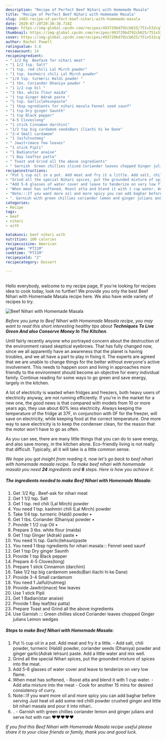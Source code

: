 ```yaml
---
description: "Recipe of Perfect Beef Nihari with Homemade Masala"
title: "Recipe of Perfect Beef Nihari with Homemade Masala"
slug: 1483-recipe-of-perfect-beef-nihari-with-homemade-masala
date: 2020-07-20T20:30:38.718Z
image: https://img-global.cpcdn.com/recipes/493729bd792cb625/751x532cq70/beef-nihari-with-homemade-masala-recipe-main-photo.jpg
thumbnail: https://img-global.cpcdn.com/recipes/493729bd792cb625/751x532cq70/beef-nihari-with-homemade-masala-recipe-main-photo.jpg
cover: https://img-global.cpcdn.com/recipes/493729bd792cb625/751x532cq70/beef-nihari-with-homemade-masala-recipe-main-photo.jpg
author: Rachel Powell
ratingvalue: 3.8
reviewcount: 14
recipeingredient:
- ".1/2 Kg  Beefask for nihari meat"
- "1 1/2 tsp. Salt"
- "1 tsp. red chili Lal Mirch powder"
- "1 tsp. kashmiri chili Lal Mirch powder"
- "1/4 tsp. turmeric Haldi powder "
- "1 tbs. Coriander Dhaniya powder "
- "1 1/2 cup Oil "
- "3 tbs. white flour maida"
- "1 tsp Ginger Adrak paste "
- "½ tsp. Garliclehsunpaste"
- "1 tbsp ngredients for nihari masala Fennel seed saunf"
- "1 tsp Dry ginger Saunth"
- "1 tsp Black pepper"
- "4-5 Cloveslong"
- "1 stick Cinnamon darchini"
- "1/2 tsp big cardamom seedsBari iliachi hi ke Dane"
- "3-4 Small cardamom"
- "1 Jaifulnutmeg"
- " Jawitrimace few leaves"
- "1 stick Pipli"
- "1 Badianstar anaise"
- "1 Bay leaftez patta"
- " Toast and Grind all the above ingredients"
- " Garnish  Green chillies sliced Coriander leaves chopped Ginger julians Lemon wedges"
recipeinstructions:
- "Put ½ cup oil in a pot. Add meat and fry it a little. Add salt, chili powder, turmeric (Haldi) powder, coriander seeds (Dhaniya) powder and ginger garlic(Adrak lehsun) paste. Add a little water and mix well."
- "Grind all the special Nihari spices, put the grounded mixture of spices into the meat."
- "Add 5-6 glasses of water cover and leave to tenderize on very low flame."
- "When meat has softened, Roost atta and blend it with 1 cup water. Add atta mixture into the meat Cook for another 15 mins for desired consistency of curry."
- "Note:::If you want more oil and more spicy you can add baghar before serving Just heat oil add some red chilli powder crushed ginger and little bit nihari masala and pour it into nihari۔"
- "۔ Garnish with green chillies coriander lemon and ginger julians and serve hot with nan ❤️❤️❤️❤️❤️"
categories:
- Recipe
tags:
- beef
- nihari
- with

katakunci: beef nihari with 
nutrition: 100 calories
recipecuisine: American
preptime: "PT21M"
cooktime: "PT31M"
recipeyield: "2"
recipecategory: Dessert

---
```

<br>
Hello everybody, welcome to my recipe page, If you're looking for recipes idea to cook today, look no further! We provide you only the best Beef Nihari with Homemade Masala recipe here. We also have wide variety of recipes to try.
<br>


![Beef Nihari with Homemade Masala](https://img-global.cpcdn.com/recipes/493729bd792cb625/751x532cq70/beef-nihari-with-homemade-masala-recipe-main-photo.jpg)

<i>Before you jump to Beef Nihari with Homemade Masala recipe, you may want to read this short interesting healthy tips about 
<strong>Techniques To Live Green And also Conserve Money In The Kitchen</strong>.</i>
</br>

Until fairly recently anyone who portrayed concern about the destruction of the environment raised skeptical eyebrows. That has fully changed now, since we all apparently have an awareness that the planet is having troubles, and we all have a part to play in fixing it. The experts are agreed that we are unable to change things for the better without everyone's active involvement. This needs to happen soon and living in approaches more friendly to the environment should become an objective for every individual family. Continue reading for some ways to go green and save energy, largely in the kitchen.

A lot of electricity is wasted when fridges and freezers, both heavy users of electricity anyway, are not running efficiently. If you're in the market for a new one, the good news is that compared with models from 10 or more years ago, they use about 60% less electricity. Always keeping the temperature of the fridge at 37F, in conjunction with 0F for the freezer, will save on electricity, while keeping food at the correct temperature. One more way to save electricity is to keep the condenser clean, for the reason that the motor won't have to go as often.

As you can see, there are many little things that you can do to save energy, and also save money, in the kitchen alone. Eco-friendly living is not really that difficult. Typically, all it will take is a little common sense.


<i>We hope you got insight from reading it, now let's go back to beef nihari with homemade masala recipe. To make beef nihari with homemade masala you need <strong>24</strong> ingredients and <strong>6</strong> steps. Here is how you achieve it.
</i>

##### The ingredients needed to make Beef Nihari with Homemade Masala:

1. Get .1/2 Kg . Beef-ask for nihari meat
1. Get 1 1/2 tsp. Salt
1. Get 1 tsp. red chili (Lal Mirch) powder
1. You need 1 tsp. kashmiri chili (Lal Mirch) powder
1. Take 1/4 tsp. turmeric (Haldi) powder •
1. Get 1 tbs. Coriander (Dhaniya) powder •
1. Provide 1 1/2 cup Oil •
1. Prepare 3 tbs. white flour (maida)
1. Get 1 tsp Ginger (Adrak) paste •
1. You need ½ tsp. Garlic(lehsun)paste
1. You need 1 tbsp ngredients for nihari masala::: Fennel seed saunf
1. Get 1 tsp Dry ginger Saunth
1. Provide 1 tsp Black pepper
1. Prepare 4-5 Cloves(long)
1. Prepare 1 stick Cinnamon (darchini)
1. Take 1/2 tsp big cardamom seeds(Bari iliachi hi ke Dane)
1. Provide 3-4 Small cardamom
1. You need 1 Jaiful(nutmeg)
1. Provide  Jawitri(mace) few leaves
1. Use 1 stick Pipli
1. Get 1 Badian(star anaise)
1. Provide 1 Bay leaf(tez patta)
1. Prepare  Toast and Grind all the above ingredients
1. Use  Garnish ::: Green chillies sliced Coriander leaves chopped Ginger julians Lemon wedges


##### Steps to make Beef Nihari with Homemade Masala:

1. Put ½ cup oil in a pot. Add meat and fry it a little. - Add salt, chili powder, turmeric (Haldi) powder, coriander seeds (Dhaniya) powder and ginger garlic(Adrak lehsun) paste. Add a little water and mix well.
1. Grind all the special Nihari spices, put the grounded mixture of spices into the meat.
1. Add 5-6 glasses of water cover and leave to tenderize on very low flame.
1. When meat has softened, - Roost atta and blend it with 1 cup water. - Add atta mixture into the meat - Cook for another 15 mins for desired consistency of curry.
1. Note:::If you want more oil and more spicy you can add baghar before serving Just heat oil add some red chilli powder crushed ginger and little bit nihari masala and pour it into nihari۔
1. ۔ - Garnish with green chillies coriander lemon and ginger julians and serve hot with nan ❤️❤️❤️❤️❤️


<i>If you find this Beef Nihari with Homemade Masala recipe useful please share it to your close friends or family, thank you and good luck.</i>
